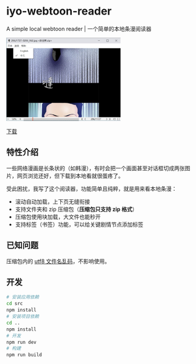 # iyo-webtoon-reader

A simple local webtoon reader | 一个简单的本地条漫阅读器

<img src="./screenshot.jpg" width="300px">

[下载](https://github.com/ssnangua/iyo-webtoon-reader/releases)

## 特性介绍

一些网络漫画是长条状的（如韩漫），有时会把一个画面甚至对话框切成两张图片，网页浏览还好，但下载到本地看就很蛋疼了。

受此困扰，我写了这个阅读器，功能简单且纯粹，就是用来看本地条漫：

- 滚动自动加载，上下页无缝衔接
- 支持文件夹和 zip 压缩包（**压缩包只支持 zip 格式**）
- 压缩包使用块加载，大文件也能秒开
- 支持标签（书签）功能，可以给关键剧情节点添加标签

## 已知问题

压缩包内的 [utf8 文件名乱码](https://github.com/rubyzip/rubyzip/wiki/Files-with-non-ascii-filenames)，不影响使用。

## 开发

```bash
# 安装应用依赖
cd src
npm install
# 安装项目依赖
cd ..
npm install
# 开发
npm run dev
# 构建
npm run build
```
